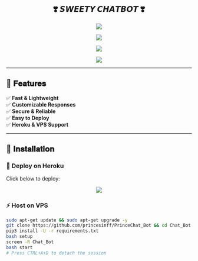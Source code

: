 <h2 align="center">
    ❣️ 𝙎𝙒𝙀𝙀𝙏𝙔 𝘾𝙃𝘼𝙏𝘽𝙊𝙏 ❣️
</h2>

<p align="center">
    <img src="https://user-images.githubusercontent.com/73097560/115834477-dbab4500-a447-11eb-908a-139a6edaec5c.gif">
</p>

<p align="center">
    <img src="https://readme-typing-svg.herokuapp.com?color=FF0000&width=420&lines=❤️+𝙎𝙬𝙚𝙚𝙩𝙮+𝘾𝙝𝙖𝙩+𝘽𝙤𝙩+👻">
</p>

<p align="center">
    <a href="https://envs.sh/BAC.mp4">
        <img src="https://files.catbox.moe/avuphi.jpg">
    </a>
</p>

<p align="center">
    <a href="https://envs.sh/BAU.mp4">
        <img src="https://user-images.githubusercontent.com/73097560/115834477-dbab4500-a447-11eb-908a-139a6edaec5c.gif">
    </a>
</p>

---

## 🚀 𝐅𝐞𝐚𝐭𝐮𝐫𝐞𝐬  
✅ **Fast & Lightweight**  
✅ **Customizable Responses**  
✅ **Secure & Reliable**  
✅ **Easy to Deploy**  
✅ **Heroku & VPS Support**  

---

## 📜 𝐈𝐧𝐬𝐭𝐚𝐥𝐥𝐚𝐭𝐢𝐨𝐧  

### 🌟 **Deploy on Heroku**
Click below to deploy:  
<p align="center">
    <a href="http://dashboard.heroku.com/new?template=https://github.com/princesinff/PrinceChat_Bot">
        <img src="https://img.shields.io/badge/Deploy%20On%20Heroku-blue?style=for-the-badge&logo=heroku">
    </a>
</p>

### ⚡ **Host on VPS**
```sh
sudo apt-get update && sudo apt-get upgrade -y
git clone https://github.com/princesinff/PrinceChat_Bot && cd Chat_Bot
pip3 install -U -r requirements.txt
bash setup
screen -R Chat_Bot
bash start
# Press CTRL+A+D to detach the session
